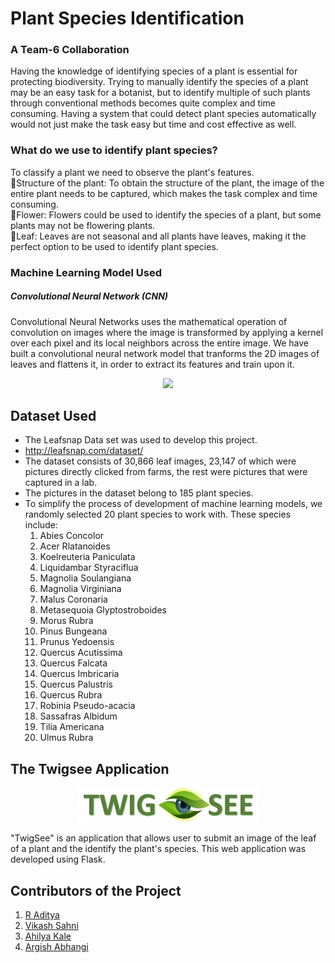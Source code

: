# Plant Species Identification
### A Team-6 Collaboration 

Having the knowledge of identifying species of a plant is essential for protecting biodiversity. Trying to manually identify the species of a plant may be an easy task for a botanist, but to identify multiple of such plants through conventional methods becomes quite complex and time consuming. Having a system that could detect plant species automatically would not just make the task easy but time and cost effective as well. 



### What do we use to identify plant species?

To classify a plant we need to observe the plant's features.  
🌲Structure of the plant: To obtain the structure of the plant, the image of the entire plant needs to be captured, which makes the task complex and time consuming.  
🌸Flower: Flowers could be used to identify the species of a plant, but some plants may not be flowering plants.  
🍂Leaf: Leaves are not seasonal and all plants have leaves, making it the perfect option to be used to identify plant species.  

### Machine Learning Model Used

##### **Convolutional Neural Network (CNN)**
Convolutional Neural Networks uses the mathematical operation of convolution on images where the image is transformed by applying a kernel over each pixel and its local neighbors across the entire image. We have built a convolutional neural network model that tranforms the 2D images of leaves and flattens it, in order to extract its features and train upon it. 
<p align="center">
<img src="https://miro.medium.com/max/1400/1*6LEgDnjpbEhbvi3RrOuc6g.png" style="width:50%;" >
</p>



## Dataset Used
* The Leafsnap Data set was used to develop this project.
* http://leafsnap.com/dataset/
* The dataset consists of 30,866 leaf images, 23,147 of which were pictures directly clicked from farms, the rest were pictures that were captured in a lab. 
* The pictures in the dataset belong to 185 plant species. 
* To simplify the process of development of machine learning models, we randomly selected 20 plant species to work with. These species include: 
	1. Abies Concolor
	2. Acer Rlatanoides
	3. Koelreuteria Paniculata
	4. Liquidambar Styraciflua
	5. Magnolia Soulangiana
	6. Magnolia Virginiana
	7. Malus Coronaria
	8. Metasequoia Glyptostroboides
	9. Morus Rubra
	10. Pinus Bungeana
	11. Prunus Yedoensis
	12. Quercus Acutissima
	13. Quercus Falcata
	14. Quercus Imbricaria
	15. Quercus Palustris
	16. Quercus Rubra
	17. Robinia Pseudo-acacia
	18. Sassafras Albidum
	19. Tilia Americana
	20. Ulmus Rubra

## The Twigsee Application


<p align="center">
<img src="https://github.com/OmdenaAI/Algeria-Chapter-Green/blob/Team-6_Plant-Species-Identification/Team-6_project/src/tasks/task-3-model-deployment/static/IMG/twigseelogo1.jpg" >
</p>

"TwigSee" is an application that allows user to submit an image of the leaf of a plant and the identify the plant's species. This web application was developed using Flask. 



##  Contributors of the Project
1. [R Aditya](https://github.com/adityarags)
2. [Vikash Sahni](https://github.com/Vikash-2020)
3. [Ahilya Kale](https://github.com/AhilyaKale14)
4. [Argish Abhangi](https://github.com/argishh)

